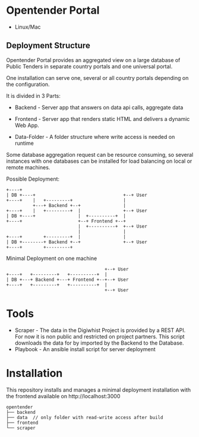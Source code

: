 # Opentender Portal

* Linux/Mac

## Deployment Structure

Opentender Portal provides an aggregated view on a large database of Public Tenders in separate country portals and one universal portal. 

One installation can serve one, several or all country portals depending on the configuration.

It is divided in 3 Parts:

* Backend - Server app that answers on data api calls, aggregate data

* Frontend - Server app that renders static HTML and delivers a dynamic Web App.

* Data-Folder - A folder structure where write access is needed on runtime

Some database aggregation request can be resource consuming, so several instances with one databases can be installed for load balancing on local or remote machines.

Possible Deployment:

```
+----+                                        
| DB +----+                                 +--+ User
+----+    |   +---------+                   |  
          +---+ Backend +--+                |  
+----+    |   +---------+  |                +--+ User
| DB +----+                |  +----------+  |  
+----+                     +--+ Frontend +--+  
                           |  +----------+  +--+ User
                           |                |  
+----+        +---------+  |                |  
| DB +--------+ Backend +--+                +--+ User 
+----+        +---------+                   
```

Minimal Deployment on one machine

```
                                     +--+ User
+----+   +---------+   +----------+  |
| DB +---+ Backend +---+ Frontend +--+--+ User 
+----+   +---------+   +----------+  |
                                     +--+ User
```


# Tools

* Scraper - The data in the Digiwhist Project is provided by a REST API. For now it is non public and restricted on project partners. This script downloads the data for by imported by the Backend to the Database.
* Playbook - An ansible install script for server deployment


# Installation

This repository installs and manages a minimal deployment installation with the frontend available on http://localhost:3000

```
opentender
├── backend
├── data  // only folder with read-write access after build
├── frontend
└── scraper
```
